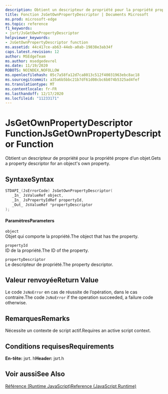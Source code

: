 ```yaml
---
description: Obtient un descripteur de propriété pour la propriété propre d’un objet.
title: Fonction JsGetOwnPropertyDescriptor | Documents Microsoft
ms.prod: microsoft-edge
ms.topic: reference
f1_keywords:
- jsrt/JsGetOwnPropertyDescriptor
helpviewer_keywords:
- JsGetOwnPropertyDescriptor function
ms.assetid: 44c417ce-ab63-44eb-a0ab-19838e3ab34f
caps.latest.revision: 12
author: MSEdgeTeam
ms.author: msedgedevrel
ms.date: 11/19/2020
ROBOTS: NOINDEX,NOFOLLOW
ms.openlocfilehash: 05c7a58fa12d7ca8013c512f40031963ebc8ac18
ms.sourcegitcommit: a35a6b5bbc21b7df61d08cbc6b074b5325ad4fef
ms.translationtype: MT
ms.contentlocale: fr-FR
ms.lasthandoff: 12/17/2020
ms.locfileid: "11233171"
---
```

# <span data-ttu-id="c342d-103">JsGetOwnPropertyDescriptor Function</span><span class="sxs-lookup"><span data-stu-id="c342d-103">JsGetOwnPropertyDescriptor Function</span></span>

<span data-ttu-id="c342d-104">Obtient un descripteur de propriété pour la propriété propre d’un objet.</span><span class="sxs-lookup"><span data-stu-id="c342d-104">Gets a property descriptor for an object's own property.</span></span>  
  
## <span data-ttu-id="c342d-105">Syntaxe</span><span class="sxs-lookup"><span data-stu-id="c342d-105">Syntax</span></span>  
  
```cpp  
STDAPI_(JsErrorCode) JsGetOwnPropertyDescriptor(  
   _In_ JsValueRef object,  
   _In_ JsPropertyIdRef propertyId,  
   _Out_ JsValueRef *propertyDescriptor  
);  
```  
  
#### <span data-ttu-id="c342d-106">Paramètres</span><span class="sxs-lookup"><span data-stu-id="c342d-106">Parameters</span></span>  
 `object`  
 <span data-ttu-id="c342d-107">Objet qui comporte la propriété.</span><span class="sxs-lookup"><span data-stu-id="c342d-107">The object that has the property.</span></span>  
  
 `propertyId`  
 <span data-ttu-id="c342d-108">ID de la propriété.</span><span class="sxs-lookup"><span data-stu-id="c342d-108">The ID of the property.</span></span>  
  
 `propertyDescriptor`  
 <span data-ttu-id="c342d-109">Le descripteur de propriété.</span><span class="sxs-lookup"><span data-stu-id="c342d-109">The property descriptor.</span></span>  
  
## <span data-ttu-id="c342d-110">Valeur renvoyée</span><span class="sxs-lookup"><span data-stu-id="c342d-110">Return Value</span></span>  
 <span data-ttu-id="c342d-111">Le code `JsNoError` en cas de réussite de l’opération, dans le cas contraire.</span><span class="sxs-lookup"><span data-stu-id="c342d-111">The code `JsNoError` if the operation succeeded, a failure code otherwise.</span></span>  
  
## <span data-ttu-id="c342d-112">Remarques</span><span class="sxs-lookup"><span data-stu-id="c342d-112">Remarks</span></span>  
 <span data-ttu-id="c342d-113">Nécessite un contexte de script actif.</span><span class="sxs-lookup"><span data-stu-id="c342d-113">Requires an active script context.</span></span>  
  
## <span data-ttu-id="c342d-114">Conditions requises</span><span class="sxs-lookup"><span data-stu-id="c342d-114">Requirements</span></span>  
 <span data-ttu-id="c342d-115">**En-tête:** jsrt. h</span><span class="sxs-lookup"><span data-stu-id="c342d-115">**Header:** jsrt.h</span></span>  
  
## <span data-ttu-id="c342d-116">Voir aussi</span><span class="sxs-lookup"><span data-stu-id="c342d-116">See Also</span></span>  
 [<span data-ttu-id="c342d-117">Référence (Runtime JavaScript)</span><span class="sxs-lookup"><span data-stu-id="c342d-117">Reference (JavaScript Runtime)</span></span>](../chakra-hosting/reference-javascript-runtime.md)
